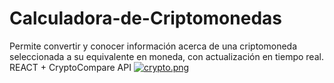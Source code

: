 # Calculadora-de-Criptomonedas
Permite convertir y conocer información acerca de una criptomoneda seleccionada a su equivalente en moneda, con actualización en tiempo real.  REACT + CryptoCompare API
[![crypto.png](https://i.postimg.cc/d17cB8dn/crypto.png)](https://calculadora-de-criptomonedas.vercel.app/)
